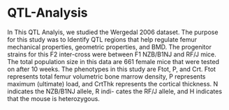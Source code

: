 # QTL-Analysis

In This QTL Analyis, we studied the Wergedal 2006 dataset. The purpose for this study was to Identify QTL regions that help regulate femur mechanical properties, geometric properties, and BMD. The progenitor strains for this F2 inter-cross were between F1 NZB/B1NJ and RF/J mice. The total population size in this data are 661 female mice that were tested on after 10 weeks. The phenotypes in this study are Ftot, P, and Crt. Ftot represents total femur volumetric bone marrow density, P represents maximum (ultimate) load, and CrtThk represents the cortical thickness. N indicates the NZB/B1NJ allele, R indi- cates the RF/J allele, and H indicates that the mouse is heterozygous.